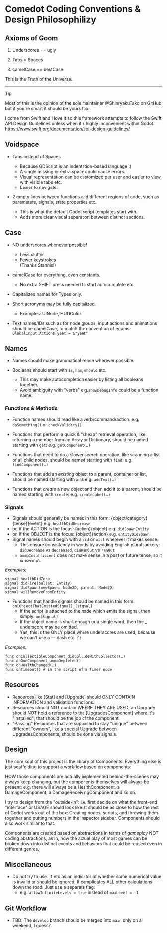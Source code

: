 # Comedot Coding Conventions & Design Philosophilizy

## Axioms of Goom

1. Underscores == ugly

2. Tabs > Spaces

3. camelCase == bestCase

This is the Truth of the Universe.

----


> [!TIP]
> Most of this is the opinion of the sole maintainer @ShinryakuTako on GitHub but if you're smart it should be yours too.

I come from Swift and I love it so this framework attempts to follow the Swift API Design Guidelines unless when it's highly inconvenient within Godot: https://www.swift.org/documentation/api-design-guidelines/


## Voidspace

* Tabs instead of Spaces
	- Because GDScript is an indentation-based language :)
	- A single missing or extra space could cause errors.
	- Visual representation can be customized per user and easier to view with visible tabs etc.
	- Easier to navigate.

* 2 empty lines between functions and different regions of code, such as parameters, signals, state properties etc.
	- This is what the default Godot script templates start with.
	- Adds more clear visual separation between distinct sections.


## Case

* NO underscores whenever possible!
	- Less clutter
	- Fewer keystrokes  
	(Thanks Stannis!)

* camelCase for everything, even constants.
	- No extra SHIFT press needed to start autocomplete etc.

* Capitalized names for Types only.

* Short acronyms may be fully capitalized.
	- Examples: UINode, HUDColor

* Text names/IDs such as for node groups, input actions and animations should be camelCase, to match the convention of enums: `GlobalInput.Actions.yeet = &"yeet"`


## Names

* Names should make grammatical sense wherever possible.

* Booleans should start with `is`, `has`, `should` etc.
	- This may make autocompletion easier by listing all booleans together.
	- Avoid ambiguity with "verbs" e.g.`showDebugInfo` could be a function name.


### Functions & Methods

* Function names should read like a verb/command/action: e.g. `doSomething()` or `checkValidity()`

* Functions that perform a quick & "cheap" retrieval operation, like returning a member from an Array or Dictionary, should be named starting with `get`: e.g. `getComponent(…)`

* Functions that need to do a slower _search_ operation, like scanning a list of all child nodes, should be named starting with `find`: e.g. `findComponent(…)`

* Functions that add an _existing_ object to a parent, container or list, should be named starting with `add`: e.g. `addText(…)`

* Functions that _create_ a new object and then add it to a parent, should be named starting with `create`: e.g. `createLabel(…)`


### Signals

* Signals should generally be named in this form: {object/category}{tense}{event} e.g. `healthDidDecrease`
* or, if the ACTION is the focus: {action}{object} e.g. `didSpawnEntity`
* or, if the OBJECT is the focus: {object}{action} e.g. `entityDidSpawn`
* Signal names should begin with a `did` or `will` wherever it makes sense.
	- This ensure consistency in words by avoiding English plural jankery: `didDecrease` vs `decreased`, `didRunOut` vs `ranOut`
	- `ammoInsufficient` does not make sense in a past or future tense, so it is exempt.

_Examples:_
```
signal healthDidZero
signal didFire(bullet: Entity)
signal didSpawn(newSpawn: Node2D, parent: Node2D)
signal willRemoveFromEntity
```

* Functions that handle signals should be named in this form: `on[ObjectThatEmittedSignal]_[signal]`
	- If the script is attached to the node which emits the signal, then simply: `on[Signal]`
	- If the object name is short enough or a single word, then the _ underscore may be omitted.
	- Yes, this is the ONLY place where underscores are used, because we can't use a — dash etc. :')

_Examples:_
```
func onCollectibleComponent_didCollideWithCollector(…)
func onGunComponent_ammoDepleted()
func onHealthChanged(…)
func onTimeout() # in the script of a Timer node
```

## Resources

* Resources like [Stat] and [Upgrade] should ONLY CONTAIN INFORMATION and validation functions.
* Resources should NOT contain WHERE THEY ARE USED; an Upgrade should NOT hold a reference to the [UpgradesComponent] where it's "installed"; that should be the job of the component.
* "Passing" Resources that are supposed to stay "unique" between different "owners", like a special Upgrade between UpgradesComponents, should be done via signals.


## Design

The core soul of this project is the library of Components: Everything else is just scaffolding to support a workflow based on components.

HOW those components are actually implemented behind-the-scenes may always keep changing, but the components themselves will always be present: e.g. there will always be a HealthComponent, a DamageComponent, a DamageReceivingComponent and so on.

I try to design from the "outside-in": i.e. first decide on what the front-end "interface" or USAGE should look like. It should be as close to how the rest of Godot works out of the box: Creating nodes, scripts, and throwing them together and putting numbers in the Inspector sidebar. Components should also work similar to that.

Components are created based on abstractions in terms of _gameplay_ NOT coding abstractions, as in, how the actual play of most games can be broken down into distinct events and behaviors that could be reused even in different genres.


## Miscellaneous

* Do not try to use `-1` etc as an indicator of whether some numerical value is invalid or should be ignored. It complicates ALL other calculations down the road. Just use a separate flag.
	- e.g. `allowInfiniteLevels = true` instead of `maxLevel = -1`


## Git Workflow

* TBD: The `develop` branch should be merged into `main` only on a weekend, I guess?
